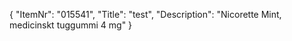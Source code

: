 {
  "ItemNr": "015541",
  "Title": "test",
  "Description": "Nicorette Mint, medicinskt tuggummi 4 mg"
}